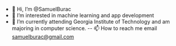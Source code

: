 - 👋 Hi, I’m @SamuelBurac
- 👀 I’m interested in machine learning and app development
- 🌱 I’m currently attending Georgia Institute of Technology and am majoring in computer science.
-- 📫 How to reach me email samuelburac@gmail.com


